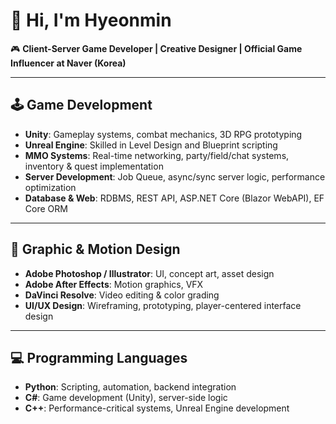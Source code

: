 # 👋 Hi, I'm Hyeonmin

🎮 **Client-Server Game Developer | Creative Designer | Official Game Influencer at Naver (Korea)**

---

## 🕹️ Game Development
- **Unity**: Gameplay systems, combat mechanics, 3D RPG prototyping  
- **Unreal Engine**: Skilled in Level Design and Blueprint scripting  
- **MMO Systems**: Real-time networking, party/field/chat systems, inventory & quest implementation  
- **Server Development**: Job Queue, async/sync server logic, performance optimization  
- **Database & Web**: RDBMS, REST API, ASP.NET Core (Blazor WebAPI), EF Core ORM  

---

## 🎨 Graphic & Motion Design
- **Adobe Photoshop / Illustrator**: UI, concept art, asset design  
- **Adobe After Effects**: Motion graphics, VFX  
- **DaVinci Resolve**: Video editing & color grading  
- **UI/UX Design**: Wireframing, prototyping, player-centered interface design  

---

## 💻 Programming Languages
- **Python**: Scripting, automation, backend integration  
- **C#**: Game development (Unity), server-side logic  
- **C++**: Performance-critical systems, Unreal Engine development